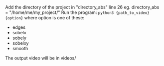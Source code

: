 Add the directory of the project in "directory_abs" line 26
eg. directory_abs = "/home/me/my_project/"
Run the program: 
`python3 {path_to_video} {option}` 
where option is one of these:
 - edges
 - sobelx
 - sobely
 - sobelxy
 - smooth

The output video will be in videos/
